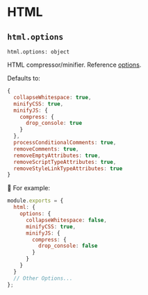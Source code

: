 # HTML

## `html.options`

`html.options: object`

HTML compressor/minifier. Reference [options](https://github.com/kangax/html-minifier#options-quick-reference).

Defaults to:

```js
{
  collapseWhitespace: true,
  minifyCSS: true,
  minifyJS: {
    compress: {
      drop_console: true
    }
  },
  processConditionalComments: true,
  removeComments: true,
  removeEmptyAttributes: true,
  removeScriptTypeAttributes: true,
  removeStyleLinkTypeAttributes: true
}
```

:chestnut: For example:

```js
module.exports = {
  html: {
    options: {
      collapseWhitespace: false,
      minifyCSS: true,
      minifyJS: {
        compress: {
          drop_console: false
        }
      }
    }
  }
  // Other Options...
};
```
